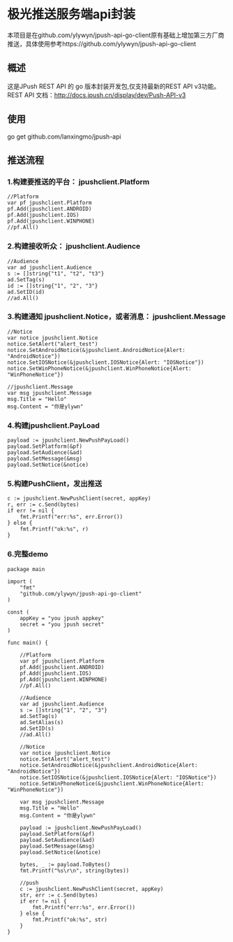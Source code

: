 # 极光推送服务端api封装

本项目是在github.com/ylywyn/jpush-api-go-client原有基础上增加第三方厂商推送，具体使用参考https://github.com/ylywyn/jpush-api-go-client



概述
----------------------------------- 
   这是JPush REST API 的 go 版本封装开发包,仅支持最新的REST API v3功能。
   REST API 文档：http://docs.jpush.cn/display/dev/Push-API-v3
  

使用  
----------------------------------- 
   go get github.com/lanxingmo/jpush-api
   
   
推送流程  
----------------------------------- 
### 1.构建要推送的平台： jpushclient.Platform
	//Platform
	var pf jpushclient.Platform
	pf.Add(jpushclient.ANDROID)
	pf.Add(jpushclient.IOS)
	pf.Add(jpushclient.WINPHONE)
	//pf.All()
      
### 2.构建接收听众： jpushclient.Audience
	//Audience
	var ad jpushclient.Audience
	s := []string{"t1", "t2", "t3"}
	ad.SetTag(s)
	id := []string{"1", "2", "3"}
	ad.SetID(id)
	//ad.All()
      
### 3.构建通知 jpushclient.Notice，或者消息： jpushclient.Message
      
	//Notice
	var notice jpushclient.Notice
	notice.SetAlert("alert_test")
	notice.SetAndroidNotice(&jpushclient.AndroidNotice{Alert: "AndroidNotice"})
	notice.SetIOSNotice(&jpushclient.IOSNotice{Alert: "IOSNotice"})
	notice.SetWinPhoneNotice(&jpushclient.WinPhoneNotice{Alert: "WinPhoneNotice"})
      
    //jpushclient.Message
    var msg jpushclient.Message
	msg.Title = "Hello"
	msg.Content = "你是ylywn"
      
### 4.构建jpushclient.PayLoad
    payload := jpushclient.NewPushPayLoad()
	payload.SetPlatform(&pf)
	payload.SetAudience(&ad)
	payload.SetMessage(&msg)
	payload.SetNotice(&notice)
      
      
### 5.构建PushClient，发出推送
	c := jpushclient.NewPushClient(secret, appKey)
	r, err := c.Send(bytes)
	if err != nil {
		fmt.Printf("err:%s", err.Error())
	} else {
		fmt.Printf("ok:%s", r)
	}

  
### 6.完整demo
    package main

	import (
		"fmt"
		"github.com/ylywyn/jpush-api-go-client"
	)

	const (
		appKey = "you jpush appkey"
		secret = "you jpush secret"
	)

	func main() {

		//Platform
		var pf jpushclient.Platform
		pf.Add(jpushclient.ANDROID)
		pf.Add(jpushclient.IOS)
		pf.Add(jpushclient.WINPHONE)
		//pf.All()

		//Audience
		var ad jpushclient.Audience
		s := []string{"1", "2", "3"}
		ad.SetTag(s)
		ad.SetAlias(s)
		ad.SetID(s)
		//ad.All()

		//Notice
		var notice jpushclient.Notice
		notice.SetAlert("alert_test")
		notice.SetAndroidNotice(&jpushclient.AndroidNotice{Alert: "AndroidNotice"})
		notice.SetIOSNotice(&jpushclient.IOSNotice{Alert: "IOSNotice"})
		notice.SetWinPhoneNotice(&jpushclient.WinPhoneNotice{Alert: "WinPhoneNotice"})

		var msg jpushclient.Message
		msg.Title = "Hello"
		msg.Content = "你是ylywn"

		payload := jpushclient.NewPushPayLoad()
		payload.SetPlatform(&pf)
		payload.SetAudience(&ad)
		payload.SetMessage(&msg)
		payload.SetNotice(&notice)

		bytes, _ := payload.ToBytes()
		fmt.Printf("%s\r\n", string(bytes))

		//push
		c := jpushclient.NewPushClient(secret, appKey)
		str, err := c.Send(bytes)
		if err != nil {
			fmt.Printf("err:%s", err.Error())
		} else {
			fmt.Printf("ok:%s", str)
		}
	}

